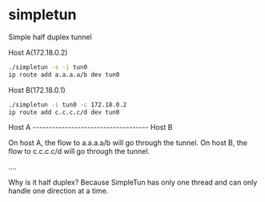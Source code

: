 # simpletun
Simple half duplex tunnel

Host A(172.18.0.2)
```bash
./simpletun -s -i tun0 
ip route add a.a.a.a/b dev tun0
```

Host B(172.18.0.1)
```bash
./simpletun -i tun0 -c 172.18.0.2 
ip route add c.c.c.c/d dev tun0
```

Host A ------------------------------------ Host B

On host A, the flow to a.a.a.a/b will go through the tunnel.
On host B, the flow to c.c.c.c/d will go through the tunnel.

....

Why is it half duplex? Because SimpleTun has only one thread and can only handle one direction at a time.
